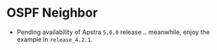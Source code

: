 # OSPF Neighbor

- Pending availability of Apstra `5.0.0` release .. meanwhile, enjoy the example in `release_4.2.1`. 

